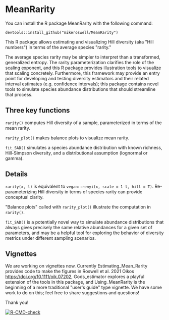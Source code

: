 # MeanRarity
You can install the R package MeanRarity with the following command:

`devtools::install_github("mikeroswell/MeanRarity")`

This R package allows estimating and visualizing Hill diversity (aka "Hill
numbers") in terms of the average species "rarity."

The average species rarity may be simpler to interpret than a transformed,
generalized entropy. The rarity parameterization clarifies the role of the
scaling exponent, and this R package provides illustration tools to visualize
that scaling concretely. Furthermore, this framework may provide an entry point
for developing and testing diversity estimators and their related interval
estimates (e.g. confidence intervals); this package contains novel tools to
simulate species abundance distributions that should streamline that process.

## Three key functions
`rarity()` computes Hill diversity of a sample, parameterized in terms of the
mean rarity. 

`rarity_plot()` makes balance plots to visualize mean rarity.

`fit_SAD()` simulates a species abundance distribution with known richness,
Hill-Simpson diversity, and a distributional assumption (lognormal or gamma).

## Details
`rarity(x, l)` is equivalent to `vegan::renyi(x, scale = 1-l, hill = T)`. 
Re-parameterizing Hill diversity in terms of species rarity can provide 
conceptual clarity.

"Balance plots" called with `rarity_plot()` illustrate the computation in 
`rarity()`. 

`fit_SAD()` is a potentially novel way to simulate abundance distributions that
always gives precisely the same relative abundances for a given set of
parameters, and may be a helpful tool for exploring the behavior of diversity
metrics under different sampling scenarios.

## Vignettes
We are working on vignettes now. Currently Estimating_Mean_Rarity provides code
to make the figures in Roswell et al. 2021 Oikos
https://doi.org/10.1111/oik.07202, Gods_estimator explores a playful extension
of the tools in this package, and Using_MeanRarity is the beginning of a more
traditional "user's guide" type vignette. We have some work to do on this; feel
free to share suggestions and questions!

Thank you!

<!-- badges: start -->
  [![R-CMD-check](https://github.com/mikeroswell/MeanRarity/workflows/R-CMD-check/badge.svg)](https://github.com/mikeroswell/MeanRarity/actions)
<!-- badges: end -->
